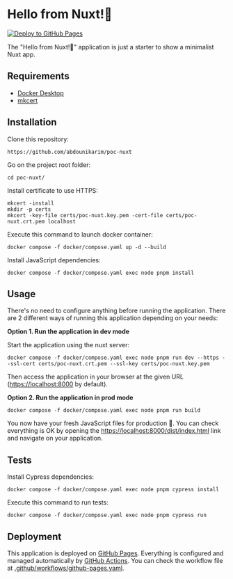 Hello from Nuxt!👋
========================

[![Deploy to GitHub Pages](https://github.com/abdounikarim/poc-nuxt/actions/workflows/github-pages.yaml/badge.svg)](https://github.com/abdounikarim/poc-nuxt/actions/workflows/github-pages.yaml)

The "Hello from Nuxt!👋" application is just a starter to show a minimalist Nuxt app.

Requirements
------------

* [Docker Desktop][1]
* [mkcert][2]

Installation
------------

Clone this repository:

```console
https://github.com/abdounikarim/poc-nuxt
```

Go on the project root folder:

```console
cd poc-nuxt/
```

Install certificate to use HTTPS:

```console
mkcert -install
mkdir -p certs
mkcert -key-file certs/poc-nuxt.key.pem -cert-file certs/poc-nuxt.crt.pem localhost
```

Execute this command to launch docker container:

```console
docker compose -f docker/compose.yaml up -d --build
```

Install JavaScript dependencies:

```console
docker compose -f docker/compose.yaml exec node pnpm install
```

Usage
-----

There's no need to configure anything before running the application. There are
2 different ways of running this application depending on your needs:

**Option 1. Run the application in dev mode**

Start the application using the nuxt server:

```console
docker compose -f docker/compose.yaml exec node pnpm run dev --https --ssl-cert certs/poc-nuxt.crt.pem --ssl-key certs/poc-nuxt.key.pem
```

Then access the application in your browser at the given URL (<https://localhost:8000> by default).

**Option 2. Run the application in prod mode**

```console
docker compose -f docker/compose.yaml exec node pnpm run build
```
You now have your fresh JavaScript files for production 🚀.
You can check everything is OK by opening the [https://localhost:8000/dist/index.html][2] link and navigate on your application.

Tests
-----

Install Cypress dependencies:

```console
docker compose -f docker/compose.yaml exec node pnpm cypress install
```

Execute this command to run tests:

```console
docker compose -f docker/compose.yaml exec node pnpm cypress run
```

Deployment
----------

This application is deployed on [GitHub Pages][4].
Everything is configured and managed automatically by [GitHub Actions][5].
You can check the workflow file at [.github/workflows/github-pages.yaml][6].

[1]: https://www.docker.com/products/docker-desktop/
[2]: https://github.com/FiloSottile/mkcert
[3]: https://localhost:8000/dist/index.html
[4]: https://pages.github.com/
[5]: https://docs.github.com/en/actions
[6]: .github/workflows/github-pages.yaml
